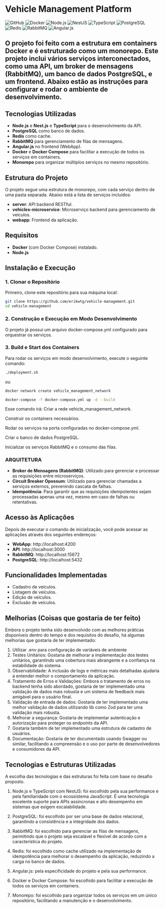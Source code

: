 # Vehicle Management Platform

![GitHub](https://img.shields.io/github/license/erikwtg/vehicle-management)
![Docker](https://img.shields.io/badge/Docker-✓-blue)
![Node.js](https://img.shields.io/badge/Node.js-✓-green)
![NestJS](https://img.shields.io/badge/NestJS-✓-green)
![TypeScript](https://img.shields.io/badge/TypeScript-✓-blue)
![PostgreSQL](https://img.shields.io/badge/PostgreSQL-✓-blue)
![Redis](https://img.shields.io/badge/Redis-✓-red)
![RabbitMQ](https://img.shields.io/badge/RabbitMQ-✓-orange)
![Angular.js](https://img.shields.io/badge/Angular.js-✓-purple)

## O projeto foi feito com a estrutura em containers Docker e é estruturado como um monorepo. Este projeto inclui vários serviços interconectados, como uma API, um broker de mensagens (RabbitMQ), um banco de dados PostgreSQL, e um frontend. Abaixo estão as instruções para configurar e rodar o ambiente de desenvolvimento.

## Tecnologias Utilizadas

- **Node.js** e **Nest.js** e **TypeScript** para o desenvolvimento da API.
- **PostgreSQL** como banco de dados.
- **Redis** como cache.
- **RabbitMQ** para gerenciamento de filas de mensagens.
- **Angular.js** no frontend (WebApp).
- **Docker** e **Docker Compose** para facilitar a execução de todos os serviços em containers.
- **Monorepo** para organizar múltiplos serviços no mesmo repositório.

## Estrutura do Projeto

O projeto segue uma estrutura de monorepo, com cada serviço dentro de uma pasta separada. Abaixo está a lista de serviços incluídos:

- **server**: API backend RESTful.
- **vehicles-microservice**: Microserviço backend para gerenciamento de veículos.
- **webapp**: Frontend da aplicação.

## Requisitos

- **Docker** (com Docker Compose) instalado.
- **Node.js**

## Instalação e Execução

### 1. Clonar o Repositório

Primeiro, clone este repositório para sua máquina local:

```bash
git clone https://github.com/erikwtg/vehicle-management.git
cd vehicle-management
```

### 2. Construção e Execução em Modo Desenvolvimento

O projeto já possui um arquivo docker-compose.yml configurado para orquestrar os serviços.

### 3. Build e Start dos Containers

Para rodar os serviços em modo desenvolvimento, execute o seguinte comando:

```bash
./deployment.sh
```

ou

```bash
docker network create vehicle_management_network

docker-compose -f docker-compose.yml up -d --build
```

Esse comando irá:
Criar a rede vehicle_management_network.

Construir os containers necessários.

Rodar os serviços na porta configuradas no docker-compose.yml.

Criar o banco de dados PostgreSQL.

Inicializar os serviços RabbitMQ e o consumo das filas.

### ARQUITETURA

- **Broker de Mensagens (RabbitMQ)**: Utilizado para gerenciar e processar as requisições entre microserviços.
- **Circuit Breaker Opossum**: Utilizado para gerenciar chamadas a serviços externos, prevenindo cascata de falhas.
- **Idempotência**: Para garantir que as requisições idempotentes sejam processadas apenas uma vez, mesmo em caso de falhas ou retentativas.

## Acesso às Aplicações

Depois de executar o comando de inicialização, você pode acessar as aplicações através dos seguintes endereços:

- **WebApp**: http://localhost:4200
- **API**: http://localhost:3000
- **RabbitMQ**: http://localhost:15672
- **PostgreSQL**: http://localhost:5432

## Funcionalidades Implementadas

- Cadastro de veículos.
- Listagem de veículos.
- Edição de veículos.
- Exclusão de veículos.

## Melhorias (Coisas que gostaria de ter feito)

Embora o projeto tenha sido desenvolvido com as melhores práticas disponíveis dentro do tempo e dos requisitos do desafio, há algumas melhorias que gostaria de ter implementado:

1. Utilizar .env para configuração de variáveis de ambiente
2. Testes Unitários: Gostaria de melhorar a implementação dos testes unitários, garantindo uma cobertura mais abrangente e a confiança na estabilidade do sistema.
3. Observabilidade: A inclusão de logs e métricas mais detalhadas ajudaria a entender melhor o comportamento da aplicação.
4. Tratamento de Erros e Validações: Embora o tratamento de erros no backend tenha sido abordado, gostaria de ter implementado uma validação de dados mais robusta e um sistema de feedback mais amigável para o usuário final.
5. Validação de entrada de dados: Gostaria de ter implementado uma melhor validação de dados utilizando lib como Zod para ter uma validação mais robusta.
6. Melhorar a segurança: Gostaria de implementar autenticação e autorização para proteger os endpoints da API.
7. Gostaria também de ter implementado uma estrutura de cadastro de usuários.
8. Documentação: Gostaria de ter documentado usando Swagger ou similar, facilitando a compreensão e o uso por parte de desenvolvedores e consumidores da API.

## Tecnologias e Estruturas Utilizadas

A escolha das tecnologias e das estruturas foi feita com base no desafio proposto.

1. Node.js e TypeScript com NestJS: foi escolhido pela sua performance e pela familiaridade com o ecossistema JavaScript. É uma tecnologia excelente suporte para APIs assíncronas e alto desempenho em sistemas que exigem escalabilidade.

2. PostgreSQL: foi escolhido por ser uma base de dados relacional, garantindo a consistência e a integridade dos dados.

3. RabbitMQ: foi escolhido para gerenciar as filas de mensagens, permitindo que o projeto seja escalável e flexível de acordo com a característica do projeto.

4. Redis: foi escolhido como cache utilizado na implementação de idempotência para melhorar o desempenho da aplicação, reduzindo a carga no banco de dados.

5. Angular.js: pela especificidade do projeto e pela sua performance.

6. Docker e Docker Compose: foi escolhido para facilitar a execução de todos os serviços em containers.

7. Monorepo: foi escolhido para organizar todos os serviços em um único repositório, facilitando a manutenção e o desenvolvimento.
